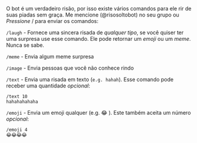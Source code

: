 O bot é um verdadeiro risão, por isso existe vários comandos para
ele rir de suas piadas sem graça. Me mencione (@risosoltobot) no seu grupo ou
_Pressione_ / para enviar os comandos:

`/laugh` - Fornece uma sincera risada de _qualquer tipo_, se você quiser ter uma
surpresa use esse comando. Ele pode retornar um _emoji_ ou um _meme_. Nunca se
sabe.

`/meme` - Envia algum meme surpresa

`/image` - Envia pessoas que você não conhece rindo

`/text` - Envia uma risada em texto (`e.g. hahah`). Esse comando
pode receber uma quantidade _opcional_:

```
/text 10
hahahahahaha
```

`/emoji` - Envia um emoji qualquer (e.g. 😂 ). Este também aceita um
número _opcional_:

```
/emoji 4
😂😂😂😂
```

